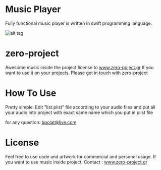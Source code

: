 Music Player
============

Fully functional music player is written in swift programming language. 

 ![alt tag](https://raw.githubusercontent.com/bpolat/Music-Player/master/Music%20Player/music%20player.gif)


zero-project
==================

Awesome music inside the project license to www.zero-poject.gr  If you want to use it on your projects. Please get in
touch with zero-project


How To Use 
=================

Pretty simple. Edit "list.plist" file according to your audio files and put all your audio into project with exact 
same name which you put in plist file


for any question:  bpolat@live.com

License
==================

Feel free to use code and artwork for commercial and personel usage.  If you want to use music inside project. Contact : www.zero-project.gr

